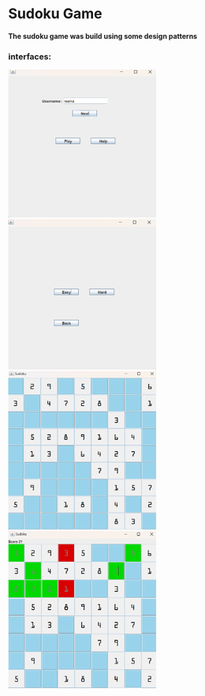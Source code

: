 <h1>Sudoku Game</h1>

<h4>The sudoku game was build using some design patterns</h4>

<h3>interfaces:</h3>
<img src="https://github.com/ReemaHaitham/Sudoku_Game/blob/main/sudoku%20imges/login%20page.png" width="300">  <img src="https://github.com/ReemaHaitham/Sudoku_Game/blob/main/sudoku%20imges/levels.png" width="300">  <img src="https://github.com/ReemaHaitham/Sudoku_Game/blob/main/sudoku%20imges/the%20board.png" width="300">  <img src="https://github.com/ReemaHaitham/Sudoku_Game/blob/main/sudoku%20imges/playing.png" width="300">
